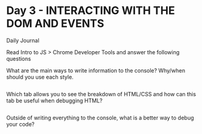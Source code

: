 # Day 3 - INTERACTING WITH THE DOM AND EVENTS

Daily Journal

Read Intro to JS > Chrome Developer Tools and answer the following questions

What are the main ways to write information to the console? Why/when should you use each style.
```
```
Which tab allows you to see the breakdown of HTML/CSS and how can this tab be useful when debugging HTML?
```
```
Outside of writing everything to the console, what is a better way to debug your code?
```
```